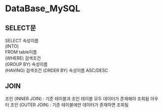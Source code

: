 # DataBase_MySQL
## SELECT문
SELECT 속성이름  
(INTO)  
FROM table이름  
(WHERE) 검색조건  
(GROUP BY) 속성이름  
(HAVING)  검색조건
(ORDER BY) 속성이름 ASC/DESC 
## JOIN
조인 (INNER JOIN) : 기준 테이블과 조인 테이블 모두 데이터가 존재해야 조회됨
아우터 조인 (OUTER JOIN) : 기준 테이블에만 데이터가 존재하면 조회됨

